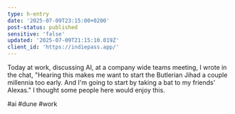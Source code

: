 ```yaml
---
type: h-entry
date: '2025-07-09T23:15:00+0200'
post-status: published
sensitive: 'false'
updated: '2025-07-09T21:15:10.019Z'
client_id: 'https://indiepass.app/'
---
```

Today at work, discussing AI, at a company wide teams meeting, I wrote in the chat, "Hearing this makes me want to start the Butlerian Jihad a couple millennia too early. And I'm going to start by taking a bat to my friends' Alexas." I thought some people here would enjoy this. 

#ai #dune #work 
